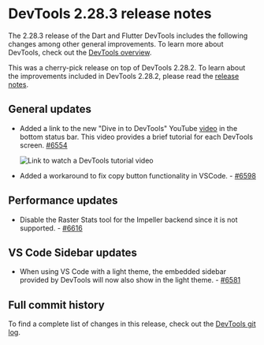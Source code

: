 # DevTools 2.28.3 release notes

The 2.28.3 release of the Dart and Flutter DevTools
includes the following changes among other general improvements.
To learn more about DevTools, check out the
[DevTools overview](https://docs.flutter.dev/tools/devtools/overview).

This was a cherry-pick release on top of DevTools 2.28.2.
To learn about the improvements included in DevTools 2.28.2, please read the
[release notes](/tools/devtools/release-notes/release-notes-2.28.2).

## General updates

* Added a link to the new "Dive in to DevTools" YouTube
  [video](https://www.youtube.com/watch?v=_EYk-E29edo) in the bottom status bar. 
  This video provides a brief tutorial for each DevTools screen.
  [#6554](https://github.com/flutter/devtools/pull/6554)

  ![Link to watch a DevTools tutorial video](/tools/devtools/release-notes/images-2.28.3/watch_tutorial_link.png "Link to watch a DevTools tutorial video")

* Added a workaround to fix copy button functionality in VSCode. - [#6598](https://github.com/flutter/devtools/pull/6598)

## Performance updates

* Disable the Raster Stats tool for the Impeller backend
  since it is not supported. - [#6616](https://github.com/flutter/devtools/pull/6616)

## VS Code Sidebar updates

* When using VS Code with a light theme, the embedded sidebar provided by
  DevTools will now also show in the light theme. - [#6581](https://github.com/flutter/devtools/pull/6581)

## Full commit history

To find a complete list of changes in this release, check out the
[DevTools git log](https://github.com/flutter/devtools/tree/v2.28.3).
